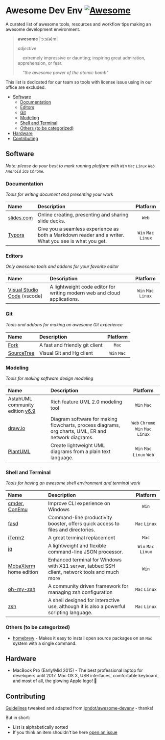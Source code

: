 # Awesome Dev Env [![Awesome](https://cdn.rawgit.com/sindresorhus/awesome/d7305f38d29fed78fa85652e3a63e154dd8e8829/media/badge.svg)](https://github.com/sindresorhus/awesome)

A curated list of awesome tools, resources and workflow tips making an awesome development environment.

> **awesome** |ˈɔːs(ə)m|
>
> _adjective_
>
>     extremely impressive or daunting; inspiring great admiration, apprehension, or fear.
>
>     _"the awesome power of the atomic bomb"_

This list is dedicated for our team so tools with license issue using in our office are excluded.

<!-- START doctoc generated TOC please keep comment here to allow auto update -->
<!-- DON'T EDIT THIS SECTION, INSTEAD RE-RUN doctoc TO UPDATE -->


- [Software](#software)
  - [Documentation](#documentation)
  - [Editors](#editors)
  - [Git](#git)
  - [Modeling](#modeling)
  - [Shell and Terminal](#shell-and-terminal)
  - [Others (to be categorized)](#others-to-be-categorized)
- [Hardware](#hardware)
- [Contributing](#contributing)

<!-- END doctoc generated TOC please keep comment here to allow auto update -->

## Software

*Note: please do your best to mark running platform with `Win` `Mac` `Linux` `Web` `Android` `iOS` `Chrome`.*

### Documentation
*Tools for writing document and presenting your work*

| Name                              | Description                              |      Platform       |
| :-------------------------------- | :--------------------------------------- | :-----------------: |
| [slides.com](https://slides.com/) | Online creating, presenting and sharing slide decks. |        `Web`        |
| [Typora](https://typora.io/)      | Give you a seamless experience as both a Markdown reader and a writer. What you see is what you get. | `Win` `Mac` `Linux` |

### Editors
*Only awesome tools and addons for your favorite editor*

| Name                                     | Description                              |      Platform       |
| :--------------------------------------- | :--------------------------------------- | :-----------------: |
| [Visual Studio Code](https://code.visualstudio.com/) (vscode) | A lightweight code editor for writing modern web and cloud applications. | `Win` `Mac` `Linux` |

### Git
*Tools and addons for making an awesome Git experience*

| Name                                         | Description                    |  Platform   |
| :------------------------------------------- | :----------------------------- | :---------: |
| [Fork](https://git-fork.com/)                | A fast and friendly git client |    `Mac`    |
| [SourceTree](https://www.sourcetreeapp.com/) | Visual Git and Hg client       | `Win` `Mac` |

### Modeling

*Tools for making software design modeling*

| Name                                                         | Description                                                  |              Platform               |
| :----------------------------------------------------------- | :----------------------------------------------------------- | :---------------------------------: |
| AstahUML community edition [v6.9](https://members.change-vision.com/members/files/astah_community/6_9_0) | Rich feature UML 2.0 modeling tool                           |             `Win` `Mac`             |
| [draw.io](https://about.draw.io/integrations/#integrations_offline) | Diagram software for making flowcharts, process diagrams, org charts, UML, ER and network diagrams. | `Web` `Chrome`  `Win` `Mac` `Linux` |
| [PlantUML](http://plantuml.com/)                             | Create lightweight UML diagrams from a plain text language.  |      `Win` `Mac` `Linux` `Web`      |

### Shell and Terminal
*Tools for having an awesome shell environment and terminal work*

| Name                                     | Description                              |      Platform       |
| :--------------------------------------- | :--------------------------------------- | :-----------------: |
| [cmder](http://cmder.net/), [ConEmu](http://conemu.github.io/) | Improve CLI experience on Windows        |        `Win`        |
| [fasd](https://github.com/clvv/fasd)     | Command-line productivity booster, offers quick access to files and directories. |    `Mac` `Linux`    |
| [iTerm2](http://www.iterm2.com/)         | A great terminal replacement             |        `Mac`        |
| [jq](https://stedolan.github.io/jq/)     | A lightweight and flexible command-line JSON processor. | `Win` `Mac` `Linux` |
| [MobaXterm](http://mobaxterm.mobatek.net/) home edition | Enhanced terminal for Windows with X11 server, tabbed SSH client, network tools and much more |        `Win`        |
| [oh-my-zsh](https://github.com/robbyrussell/oh-my-zsh/) | A community driven framework for managing zsh configuration |    `Mac` `Linux`    |
| [zsh](http://www.zsh.org/)               | A shell designed for interactive use, although it is also a powerful scripting language. |    `Mac` `Linux`    |

### Others (to be categorized)

* [homebrew](http://brew.sh) - Makes it easy to install open source packages on an `Mac` system with a single command.

## Hardware

* MacBook Pro (Early/Mid 2015) - The best professional laptop for developers until 2017. Mac OS X, USB interfaces, comfortable keyboard, and most of all, the glowing Apple logo! 

## Contributing

[Guidelines](CONTRIBUTING.md) tweaked and adapted from [jondot/awesome-devenv](https://github.com/jondot/awesome-devenv) - thanks!

But in short:

- List is alphabetically sorted
- If you think an item shouldn't be here [open an issue](https://github.com/f5f6/awesome-devenv/issues/new)

